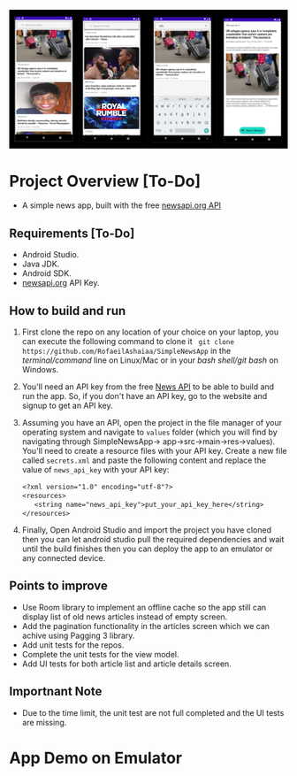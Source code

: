 ![alt text](./screenshot/screenshot-project-overview.png)

# Project Overview [To-Do]
- A simple news app, built with the free [newsapi.org API](https://newsapi.org)

## Requirements [To-Do]

- Android Studio.
- Java JDK.
- Android SDK.
- [newsapi.org](https://newsapi.org) API Key.

## How to build and run

1. First clone the repo on any location of your choice on your laptop, you can execute the following command to clone it ` git clone https://github.com/RofaeilAshaiaa/SimpleNewsApp` in the _terminal/command_ line on Linux/Mac or in your _bash shell/git bash_ on Windows.

2. You'll need an API key from the free [News API](https://newsapi.org) to be able to build and run the app. So, if you don't have an API key, go to the website and signup to get an API key.

3. Assuming you have an API, open the project in the file manager of your operating system and navigate to `values` folder (which you will find by navigating through SimpleNewsApp-> app->src->main->res->values). You'll need to create a resource files with your API key. Create a new file called `secrets.xml` and paste the following content and replace the value of `news_api_key` with your API key:
    ```
    <?xml version="1.0" encoding="utf-8"?>
    <resources>
       <string name="news_api_key">put_your_api_key_here</string>
    </resources>
    ```
4. Finally, Open Android Studio and import the project you have cloned then you can let android studio pull the required dependencies and wait until the build finishes then you can deploy the app to an emulator or any connected device. 


## Points to improve

- Use Room library to implement an offline cache so the app still can display list of old news articles instead of empty screen.
- Add the pagination functionality in the articles screen which we can achive using Pagging 3 library.
- Add unit tests for the repos.
- Complete the unit tests for the view model.
- Add UI tests for both article list and article details screen.

## Importnant Note
- Due to the time limit, the unit test are not full completed and the UI tests are missing.

# App Demo on Emulator

